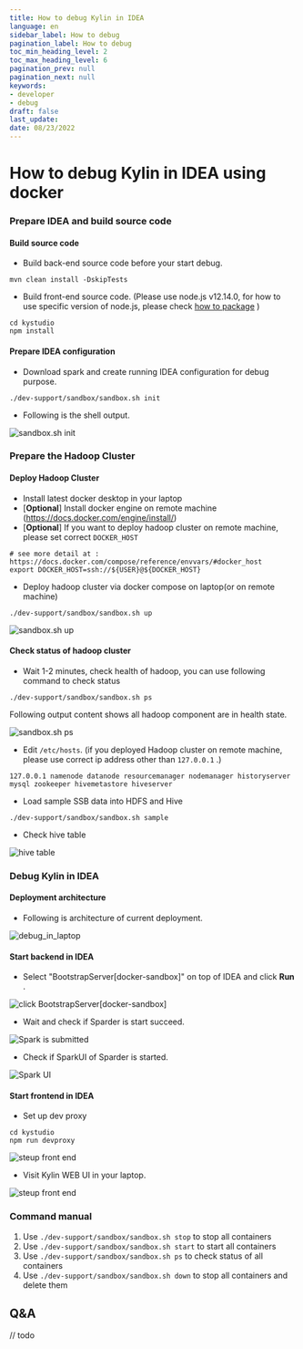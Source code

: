 ```yaml
---
title: How to debug Kylin in IDEA
language: en
sidebar_label: How to debug
pagination_label: How to debug
toc_min_heading_level: 2
toc_max_heading_level: 6
pagination_prev: null
pagination_next: null
keywords:
- developer
- debug
draft: false
last_update:
date: 08/23/2022
---
```


# How to debug Kylin in IDEA using docker

### Prepare IDEA and build source code
#### Build source code
- Build back-end source code before your start debug.
```shell
mvn clean install -DskipTests
```

- Build front-end source code. 
(Please use node.js v12.14.0, for how to use specific version of node.js, please check [how to package](./how_to_package.md) )
```shell
cd kystudio
npm install
```

#### Prepare IDEA configuration
- Download spark and create running IDEA configuration for debug purpose.
```shell
./dev-support/sandbox/sandbox.sh init
```

- Following is the shell output.

![sandbox.sh init](images/how-to-debug-01.png)

### Prepare the Hadoop Cluster

#### Deploy Hadoop Cluster
- Install latest docker desktop in your laptop
- [**Optional**] Install docker engine on remote machine (https://docs.docker.com/engine/install/)
- [**Optional**] If you want to deploy hadoop cluster on remote machine, please set correct `DOCKER_HOST`

```shell
# see more detail at : https://docs.docker.com/compose/reference/envvars/#docker_host
export DOCKER_HOST=ssh://${USER}@${DOCKER_HOST}
```

- Deploy hadoop cluster via docker compose on laptop(or on remote machine)

```shell
./dev-support/sandbox/sandbox.sh up
```

![sandbox.sh up](images/how-to-debug-02.png)


#### Check status of hadoop cluster
- Wait 1-2 minutes, check health of hadoop, you can use following command to check status

```shell
./dev-support/sandbox/sandbox.sh ps
```

Following output content shows all hadoop component are in health state.

![sandbox.sh ps](images/how-to-debug-03.png)

- Edit `/etc/hosts`. (if you deployed Hadoop cluster on remote machine, please use correct ip address other than `127.0.0.1` .)
```shell
127.0.0.1 namenode datanode resourcemanager nodemanager historyserver mysql zookeeper hivemetastore hiveserver 
```

- Load sample SSB data into HDFS and Hive
```shell
./dev-support/sandbox/sandbox.sh sample
```

- Check hive table

![hive table](images/how-to-debug-04.png)

### Debug Kylin in IDEA

#### Deployment architecture
- Following is architecture of current deployment.

![debug_in_laptop](images/debug_kylin_by_docker_compose.png)


#### Start backend in IDEA

- Select "BootstrapServer[docker-sandbox]" on top of IDEA and click **Run** .

![click BootstrapServer[docker-sandbox]](images/how-to-debug-05.png)

- Wait and check if Sparder is start succeed.

![Spark is submitted](images/how-to-debug-06.png)

- Check if SparkUI of Sparder is started.

![Spark UI](images/how-to-debug-07.png)


#### Start frontend in IDEA

- Set up dev proxy
```shell
cd kystudio
npm run devproxy
```

![steup front end](images/how-to-debug-08.png)

- Visit Kylin WEB UI in your laptop.

![steup front end](images/how-to-debug-09.png)


### Command manual
1. Use `./dev-support/sandbox/sandbox.sh stop` to stop all containers
2. Use `./dev-support/sandbox/sandbox.sh start` to start all containers
3. Use `./dev-support/sandbox/sandbox.sh ps` to check status of all containers
4. Use `./dev-support/sandbox/sandbox.sh down` to stop all containers and delete them

## Q&A

// todo
